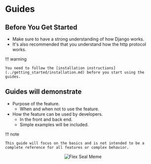 # Guides


## Before You Get Started

- Make sure to have a strong understanding of how Django works.
- It's also recommended that you understand how the http protocol works.

!!! warning

    You need to follow the [installation instructions](../getting_started/installation.md) before you start using the guides.

## Guides will demonstrate

- Purpose of the feature.
    - When and when not to use the feature.
- How the feature can be used by developers.
    - In the front and back end.
    - Simple examples will be included.

!!! note

    This guide will focus on the basics and is not intended to be a complete reference for all features or complex behavior.


<p align="center">
    <img alt="Flex Seal Meme" src="../../static/img/meme/flex_seal_meme.png"/>
</p>

